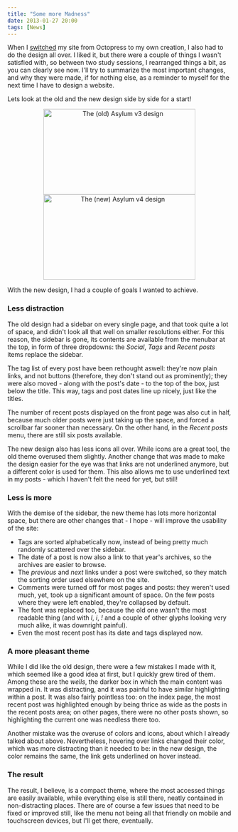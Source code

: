```yaml
---
title: "Some more Madness"
date: 2013-01-27 20:00
tags: [News]
---
```


When I [switched][switch] my site from Octopress to my own creation,
I also had to do the design all over. I liked it, but there were a
couple of things I wasn't satisfied with, so between two study
sessions, I rearranged things a bit, as you can clearly see now. I'll
try to summarize the most important changes, and why they were made,
if for nothing else, as a reminder to myself for the next time I have
to design a website.

 [switch]: /blog/2012/06/27/madness/

<!-- more -->

Lets look at the old and the new design side by side for a start!

<p class="inline" style="text-align: center">
 <a href="/assets/asylum/images/posts/some-more-madness/asylum-front-page.v3.png">
  <img class="img-polaroid inline" width="342" height="192" 
   alt="The (old) Asylum v3 design" title="The (old) Asylum v3 design"
   rel="tooltip" data-placement="left"
   src="/assets/asylum/images/posts/some-more-madness/asylum-front-page.v3.thumb.png">
 </a>
 <a href="/assets/asylum/images/posts/some-more-madness/asylum-front-page.v4.png">
  <img class="img-polaroid inline" width="342" height="192" 
   alt="The (new) Asylum v4 design" title="The (new) Asylum v4 design"
   rel="tooltip" data-placement="right"
   src="/assets/asylum/images/posts/some-more-madness/asylum-front-page.v4.thumb.png">
 </a>
</p>

With the new design, I had a couple of goals I wanted to achieve.

### Less distraction

The old design had a sidebar on every single page, and that took quite
a lot of space, and didn't look all that well on smaller resolutions
either. For this reason, the sidebar is gone, its contents are
available from the menubar at the top, in form of three dropdowns: the
*Social*, *Tags* and *Recent posts* items replace the sidebar.

The tag list of every post have been rethought aswell: they're now
plain links, and not buttons (therefore, they don't stand out as
prominently); they were also moved - along with the post's date - to
the top of the box, just below the title. This way, tags and post
dates line up nicely, just like the titles.

The number of recent posts displayed on the front page was also cut in
half, because much older posts were just taking up the space, and
forced a scrollbar far sooner than necessary. On the other hand, in
the *Recent posts* menu, there are still six posts available.

The new design also has less icons all over. While icons are a great
tool, the old theme overused them slightly. Another change that was
made to make the design easier for the eye was that links are not
underlined anymore, but a different color is used for them. This also
allows me to use underlined text in my posts - which I haven't felt
the need for yet, but still!

### Less is more

With the demise of the sidebar, the new theme has lots more horizontal
space, but there are other changes that - I hope - will improve the
usability of the site:

* Tags are sorted alphabetically now, instead of being pretty much
  randomly scattered over the sidebar.
* The date of a post is now also a link to that year's archives, so
  the archives are easier to browse.
* The *previous* and *next* links under a post were switched, so they
  match the sorting order used elsewhere on the site.
* Comments were turned off for most pages and posts: they weren't used
  much, yet, took up a significant amount of space. On the few posts
  where they were left enabled, they're collapsed by default.
* The font was replaced too, because the old one wasn't the most
  readable thing (and with *l*, *i*, *!* and a couple of other glyphs
  looking very much alike, it was downright painful).
* Even the most recent post has its date and tags displayed now.

### A more pleasant theme

While I did like the old design, there were a few mistakes I made with
it, which seemed like a good idea at first, but I quickly grew tired
of them. Among these are the *wells*, the darker box in which the main
content was wrapped in. It was distracting, and it was painful to have
similar highlighting within a post. It was also fairly pointless too:
on the index page, the most recent post was highlighted enough by
being thrice as wide as the posts in the recent posts area; on other
pages, there were no other posts shown, so highlighting the current
one was needless there too.

Another mistake was the overuse of colors and icons, about which I
already talked about above. Nevertheless, hovering over links changed
their color, which was more distracting than it needed to be: in the
new design, the color remains the same, the link gets underlined on
hover instead.

### The result

The result, I believe, is a compact theme, where the most accessed
things are easily available, while everything else is still there,
neatly contained in non-distracting places. There are of course a few
issues that need to be fixed or improved still, like the menu not
being all that friendly on mobile and touchscreen devices, but I'll
get there, eventually.
